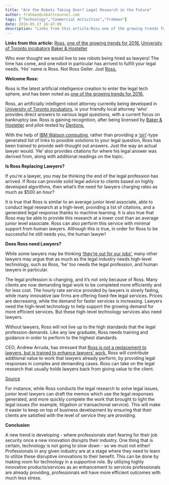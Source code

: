```yaml
---
title: "Are the Robots Taking Over? Legal Research in the Future"
author: frahman@cobaltcounsel.com
tags: ["Technology","Commercial Activities","frahman"]
date: 2016-05-27 16:47:00
description: "Links from this article:Ross.one of the growing trends for 2016.University of Toronto incubatorsBaker & HostetlerWho ever thought we would live to se..."
---
```


**Links from this article:**
[Ross.](http://www.rossintelligence.com/lawyers)
[one of the growing trends for 2016.](http://www.slaw.ca/2016/02/02/the-year-end-roundup-trends-in-legal-technology/)
[University of Toronto incubators](http://entrepreneurs.utoronto.ca/accelerators/)
[Baker & Hostetler](http://www.bakerlaw.com/)

Who ever thought we would live to see robots being hired as lawyers! The time has come, and one robot in particular has arrived to fulfill your legal needs. ‘His’ name is Ross. Not Ross Geller. Just [Ross.](http://www.rossintelligence.com/lawyers)

 

 

**Welcome Ross:**

Ross is the latest artificial intelligence creation to enter the legal tech sphere, and has been noted as [one of the growing trends for 2016.](http://www.slaw.ca/2016/02/02/the-year-end-roundup-trends-in-legal-technology/)

Ross, an artificially intelligent robot attorney currently being developed in [University of Toronto incubators](http://entrepreneurs.utoronto.ca/accelerators/), is your friendly local attorney ‘who’ provides direct answers to various legal questions, with a current focus on bankruptcy law. Ross is gaining recognition, after being licensed by [Baker & Hostetler](http://www.bakerlaw.com/) and pilot-tested by [Dentons.](http://www.dentons.com/)

With the help of [IBM Watson computing](http://www.ibm.com/smarterplanet/us/en/ibmwatson/), rather than providing a [‘siri’](http://www.apple.com/ca/ios/siri/)-type generated list of links to possible solutions to your legal question, Ross has been trained to provide well-thought out answers. Just the way an actual lawyer would. ‘He’ also provides citations for where his legal answer was derived from, along with additional readings on the topic.

 

**Is Ross Replacing Lawyers?**

If you’re a lawyer, you may be thinking the end of the legal profession has arrived. If Ross can provide solid legal advice to clients based on highly developed algorithms, then what’s the need for lawyers charging rates as much as $500 an hour?

It is true that Ross is similar to an average junior level associate, able to conduct legal research at a high-level, providing a list of citations, and a generated legal response thanks to machine learning. It is also true that Ross may be able to provide this research at a lower cost than an average junior level associate. Ross can also perform this service with minimal support from human lawyers. Although this is true, in order for Ross to be successful he still needs you, the human lawyer!

 

**Does Ross need Lawyers?**

While some lawyers may be thinking [‘they’re out for our jobs’](http://elitedaily.com/news/firm-hired-robot-lawyer/1491892/), many other lawyers may argue that as much as the legal industry needs high-level technology, such as Ross, ‘he’ too needs the legal profession, and human lawyers in particular.

The legal profession is changing, and it’s not only because of Ross. Many clients are now demanding legal work to be completed more efficiently and for less cost. The hourly rate service provided by lawyers is slowly fading, while many innovative law firms are offering fixed-fee legal services. Prices are decreasing, while the demand for faster services is increasing. Lawyers need the high-level technology to help support the growing demand for more efficient services. But these high-level technology services also need lawyers.

Without lawyers, Ross will not live up to the high standards that the legal profession demands. Like any law graduate, Ross needs training and guidance in order to perform to the highest standards.

CEO, Andrew Arruda, has stressed that [Ross is not a replacement to lawyers, but is trained to enhance lawyers’ work.](http://www.canadianbusiness.com/innovation/meet-the-artificial-intelligence-tech-your-company-can-use-today/) Ross will contribute additional value to work that lawyers already perform, by providing legal responses in complex and demanding cases. Ross can take on the legal research that usually holds lawyers back from giving value to the client.

 

[Source ](http://www.canadianbusiness.com/innovation/meet-the-artificial-intelligence-tech-your-company-can-use-today/)

For instance, while Ross conducts the legal research to solve legal issues, junior level lawyers can draft the memos which use the legal responses generated, and more quickly complete the work that brought to light the legal issues (for example, litigation or transactional service). This will make it easier to keep on top of business development by ensuring that their clients are satisfied with the level of service they are providing.

 

**Conclusion**

A new trend is developing - where professionals start fearing for their job security once a new innovation disrupts their industry. One thing that is certain, technology is not going to slow down - so we must not either!  Professionals in any given industry are at a stage where they need to learn to utilize these disruptive innovations to their benefit. This can be done by making room for technology in a supportive role. By utilizing highly innovative products/services as an enhancement to services professionals are already providing, professionals will have more efficient outcomes with much less stress.